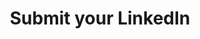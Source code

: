 ---
content_type: project
flavours:
- none
learning_outcomes:
prerequisites:
  hard: employability-sprint/online-profile
  soft: []
ready: true
story_points: 
submission_type: link
tags:
- employability
title: Submit your LinkedIn
---